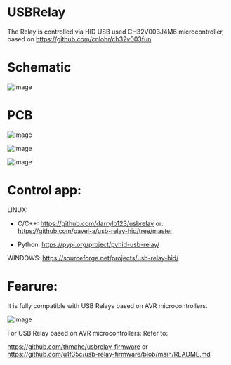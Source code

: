 # USBRelay

The Relay is controlled via HID USB used CH32V003J4M6 microcontroller, 
based on https://github.com/cnlohr/ch32v003fun


# Schematic

![image](https://github.com/user-attachments/assets/e3cd0149-fd0b-4185-addf-62eb12424246)

# PCB

![image](https://github.com/user-attachments/assets/3a8b174c-bcf3-4c23-a538-68fd119c9ed3)

![image](https://github.com/user-attachments/assets/629b5a90-c812-46fe-a0e8-d02d43d6648a)

![image](https://github.com/user-attachments/assets/3e69887e-7aaa-44c3-b53c-4ea5661be474)


# Control app:
LINUX:
- C/C++:
https://github.com/darrylb123/usbrelay
or:
https://github.com/pavel-a/usb-relay-hid/tree/master

- Python: https://pypi.org/project/pyhid-usb-relay/

WINDOWS: https://sourceforge.net/projects/usb-relay-hid/

# Fearure:

It is fully compatible with USB Relays based on AVR microcontrollers.

![image](https://github.com/user-attachments/assets/24f24785-9c8d-4bb3-bd68-5d1e0b38ac9b)

For USB Relay based on AVR microcontrollers: Refer to:

https://github.com/thmahe/usbrelay-firmware or https://github.com/u1f35c/usb-relay-firmware/blob/main/README.md
